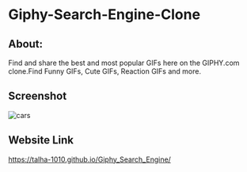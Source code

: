 # Giphy-Search-Engine-Clone

## About:
Find and share the best and most popular GIFs here on the GIPHY.com clone.Find Funny GIFs, Cute GIFs, Reaction GIFs and more.

## Screenshot
![cars](https://user-images.githubusercontent.com/61515279/128576324-ec799f14-bb31-4967-a9cd-3d0786861b74.PNG)

## Website Link
https://talha-1010.github.io/Giphy_Search_Engine/
